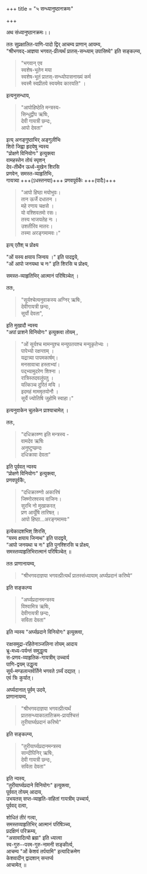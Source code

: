 +++
title = "५ सन्ध्यानुष्ठानक्रमः"

+++

अथ संध्यानुष्ठानक्रमः।।

ततः सुप्रक्षालित-पाणि-पादो द्विर् आचम्य प्राणान् आयम्य,  
"श्रीभगवद्-आज्ञया भगवत्-प्रीत्यर्थं प्रातस्-सन्ध्याम् उपासिष्ये"  इति सङ्कल्प्य,

> "भगवान् एव  
स्वशेष-भूतेन मया  
स्वशेष-भूतं प्रातस्-सन्ध्योपासनाख्यं कर्म  
स्वस्मै स्वप्रीतये स्वयमेव कारयति" ।

इत्यनुसन्धाय,

> "आपोहिष्ठेति मन्त्रस्य-  
> सिन्धुद्वीप ऋषिः,  
> देवी गायत्री छन्दः,  
> आपो देवता"

इत्य् अनङ्गुष्ठाभिर् अङ्गुलीभिः  
शिरो जिह्वा हृदयेषु न्यस्य  
"प्रोक्षणे विनियोगः" इत्युक्त्वा  
वामहस्तेन तोयं स्पृशन्  
देव-तीर्थेन ऊर्ध्व-मुखेन शिरसि  
प्रणवेन, समस्त-व्याहृतिभिः,  
गायत्र्या +++(ऽधस्तनया)+++ प्रणवपूर्वकैः +++(पादैः)+++

> "आपो हिष्ठा मयोभुवः।  
> तान ऊर्जे दधातन ।  
> महे रणाय चक्षसे ।  
> यो वश्शिवतमो रसः।  
> तस्य भाजयतेह नः ।  
> उशतीरिव मातरः।  
> तस्मा अरङ्गमामवः।"

इत्य् एतैश् च प्रोक्ष्य

"ओं यस्य क्षयाय जिन्वय ।" इति पादद्वये,  
"ओं आपो जनयथा च नः" इति शिरसि च प्रोक्ष्य,

समस्त-व्याहृतिभिर् आत्मानं परिषिञ्चेत् ।

ततः,

> "सूर्यश्चेत्यनुवाकस्य अग्निर् ऋषिः,  
> देवीगायत्री छन्दः,  
> सूर्यो देवता",

इति मुखादौ न्यस्य  
"अपां प्राशने विनियोगः" इत्युक्त्वा तोयम् ,

> "ओं सूर्यश्च मामन्युश्च मन्युपतयश्च मन्युकृतेभ्यः ।  
> पापेभ्यो रक्षन्ताम् ।  
> यद्रात्र्या पापमकार्षम्।  
> मनसावाचा हस्ताभ्यां।  
> पद्भ्यामुदरेण शिश्ना ।  
> रात्रिस्तदवलुंपतु ।  
> यत्किञ्च दुरितं मयि ।  
> इदमहं माममृतयोनौ ।  
> सूर्ये ज्योतिषि जुहोमि स्वाहा।"

इत्यनुवाकेन चुलकेन प्राश्याचामेत् ।

ततः,

> "दधिक्राव्ण्ण इति मन्त्रस्य -  
> वामदेव ऋषिः  
> अनुष्टुप्छन्दः  
> दधिक्रावा देवता"

इति पूर्ववत् न्यस्य  
“प्रोक्षणे विनियोगः" इत्युक्त्वा,  
प्रणवपूर्वकैः,

> "दधिक्राव्ण्णो अकारिषं  
> जिष्णोरश्वस्य वाजिनः।  
> सुरभि नो मुखाकरत्  
> प्रण आयूँषि तारिषत् ।  
> आपो हिष्ठा...अरङ्गमामवः"

इत्येकादशभिश् शिरसि,  
“यस्य क्षयाय जिन्वथ" इति पादद्वये,  
“आपो जनयथा च नः" इति पुनश्शिरसि च प्रोक्ष्य,  
समस्तव्याहृतिभिरात्मानं परिषिञ्चेत् ॥

ततः प्राणानायम्य,

> "श्रीभगवदाज्ञया भगवत्प्रीत्यर्थं प्रातस्संध्यायाम् अर्घ्यप्रदानं करिष्ये”

इति सङ्कल्प्य

> "अर्घ्यप्रदानमन्त्रस्य  
> विश्वामित्र ऋषिः,  
> देवीगायत्री छन्दः,  
> सविता देवता"

इति न्यस्य "अर्घ्यप्रदाने विनियोगः" इत्युक्त्वा,

राक्षसमुद्रा-रहितेनाञ्जलिना तोयम् आदाय  
भ्रू-मध्य-पर्यन्तं समुद्धृत्य  
स-प्रणव-व्याहृतिक-गायत्रीम् उच्चार्य  
पाणि-द्वयम् उद्धृत्य  
सूर्य-मण्डलान्तर्वर्तिने भगवते ऽर्घ्यं दद्यात् ।  
एवं त्रिः कुर्यात्।

अर्घ्यदानात् पूर्वम् उदये,  
प्राणानायम्य,

> "श्रीभगवदाज्ञया भगवत्प्रीत्यर्थं  
> प्रातसन्ध्याकालातिक्रम-प्रायश्चित्तं  
> तुरीयार्घ्यप्रदानं करिष्ये"

इति सङ्कल्प्य,

> "तुरीयार्घ्यप्रदानमन्त्रस्य  
> सान्दीपिनिर् ऋषिः,  
> देवी गायत्री छन्दः,  
> सविता देवता"

इति न्यस्य,  
“तुरीयार्घ्यप्रदाने विनियोगः" इत्युक्त्वा,  
पूर्ववत् तोयम् आदाय,  
उभयतस् सप्त-व्याहृति-सहितां गायत्रीम् उच्चार्य,  
पूर्ववद् दत्वा,

शोधितं तीरं गत्वा,  
समस्तव्याहृतिभिर् आत्मानं परिषिञ्च्य,  
प्रदक्षिणं परिक्रम्य,  
"असावादित्यो ब्रह्म" इति ध्यात्वा  
स्व-गुरु--परम-गुरु-नामनी सङ्कीर्त्य,  
आचम्य "ओं केशवं तर्पयामि" इत्यादिक्रमेण  
केशवादीन् द्वादशान् सन्तर्प्य  
आचामेत् ॥ 